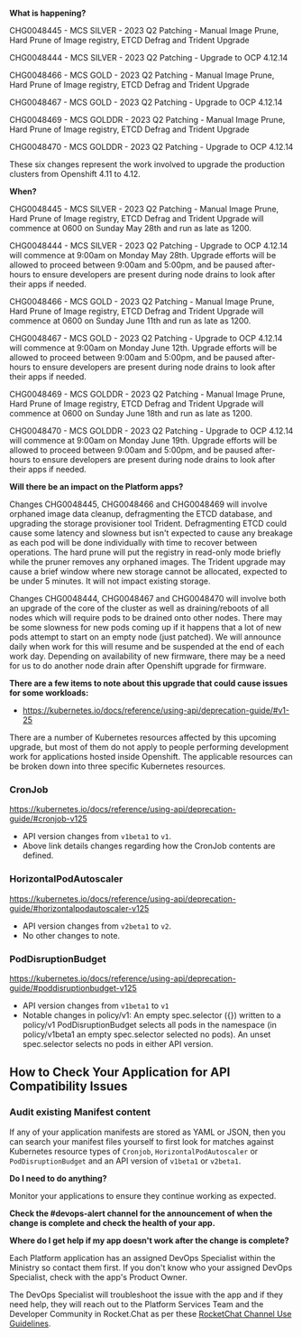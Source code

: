 **What is happening?**

CHG0048445 - MCS SILVER - 2023 Q2 Patching - Manual Image Prune, Hard Prune of Image registry, ETCD Defrag and Trident Upgrade

CHG0048444 - MCS SILVER - 2023 Q2 Patching - Upgrade to OCP 4.12.14

CHG0048466 - MCS GOLD - 2023 Q2 Patching - Manual Image Prune, Hard Prune of Image registry, ETCD Defrag and Trident Upgrade

CHG0048467 - MCS GOLD - 2023 Q2 Patching - Upgrade to OCP 4.12.14

CHG0048469 - MCS GOLDDR - 2023 Q2 Patching - Manual Image Prune, Hard Prune of Image registry, ETCD Defrag and Trident Upgrade

CHG0048470 - MCS GOLDDR - 2023 Q2 Patching - Upgrade to OCP 4.12.14

These six changes represent the work involved to upgrade the production clusters from Openshift 4.11 to 4.12.

**When?**

CHG0048445 - MCS SILVER - 2023 Q2 Patching - Manual Image Prune, Hard Prune of Image registry, ETCD Defrag and Trident Upgrade will commence at 0600 on Sunday May 28th and run as late as 1200.

CHG0048444 - MCS SILVER - 2023 Q2 Patching - Upgrade to OCP 4.12.14 will commence at 9:00am on Monday May 28th. Upgrade efforts will be allowed to proceed between 9:00am and 5:00pm, and be paused after-hours to ensure developers are present during node drains to look after their apps if needed.

CHG0048466 - MCS GOLD - 2023 Q2 Patching - Manual Image Prune, Hard Prune of Image registry, ETCD Defrag and Trident Upgrade will commence at 0600 on Sunday June 11th and run as late as 1200.

CHG0048467 - MCS GOLD - 2023 Q2 Patching - Upgrade to OCP 4.12.14 will commence at 9:00am on  Monday June 12th. Upgrade efforts will be allowed to proceed between 9:00am and 5:00pm, and be paused after-hours to ensure developers are present during node drains to look after their apps if needed.

CHG0048469 - MCS GOLDDR - 2023 Q2 Patching - Manual Image Prune, Hard Prune of Image registry, ETCD Defrag and Trident Upgrade will commence at 0600 on Sunday June 18th and run as late as 1200.

CHG0048470 - MCS GOLDDR - 2023 Q2 Patching - Upgrade to OCP 4.12.14 will commence at 9:00am on Monday June 19th. Upgrade efforts will be allowed to proceed between 9:00am and 5:00pm, and be paused after-hours to ensure developers are present during node drains to look after their apps if needed.

**Will there be an impact on the Platform apps?**

Changes CHG0048445, CHG0048466 and CHG0048469 will involve orphaned image data cleanup, defragmenting the ETCD database, and upgrading the storage provisioner tool Trident. Defragmenting ETCD could cause some latency and slowness but isn't expected to cause any breakage as each pod will be done individually with time to recover between operations. The hard prune will put the registry in read-only mode briefly while the pruner removes any orphaned images. The Trident upgrade may cause a brief window where new storage cannot be allocated, expected to be under 5 minutes. It will not impact existing storage.

 Changes CHG0048444, CHG0048467 and CHG0048470 will involve both an upgrade of the core of the cluster as well as draining/reboots of all nodes which will require pods to be drained onto other nodes. There may be some slowness for new pods coming up if it happens that a lot of new pods attempt to start on an empty node (just patched). We will announce daily when work for this will resume and be suspended at the end of each work day. Depending on availability of new firmware, there may be a need for us to do another node drain after Openshift upgrade for firmware.

**There are a few items to note about this upgrade that could cause issues for some workloads:**

- <https://kubernetes.io/docs/reference/using-api/deprecation-guide/#v1-25>

There are a number of Kubernetes resources affected by this upcoming upgrade, but most of them do not apply to people performing development work for applications hosted inside Openshift. The applicable resources can be broken down into three specific Kubernetes resources.

### CronJob
<https://kubernetes.io/docs/reference/using-api/deprecation-guide/#cronjob-v125>

- API version changes from `v1beta1` to `v1`.
- Above link details changes regarding how the CronJob contents are defined.

### HorizontalPodAutoscaler
<https://kubernetes.io/docs/reference/using-api/deprecation-guide/#horizontalpodautoscaler-v125>

- API version changes from `v2beta1` to `v2`.
- No other changes to note.

### PodDisruptionBudget
<https://kubernetes.io/docs/reference/using-api/deprecation-guide/#poddisruptionbudget-v125>

- API version changes from `v1beta1` to `v1`
- Notable changes in policy/v1: An empty spec.selector ({}) written to a policy/v1 PodDisruptionBudget selects all pods in the namespace (in policy/v1beta1 an empty spec.selector selected no pods). An unset spec.selector selects no pods in either API version.

## How to Check Your Application for API Compatibility Issues

### Audit existing Manifest content
If any of your application manifests are stored as YAML or JSON, then you can search your manifest files yourself to first look for matches against Kubernetes resource types of `Cronjob`, `HorizontalPodAutoscaler` or `PodDisruptionBudget` and an API version of `v1beta1` or `v2beta1`.

**Do I need to do anything?**

Monitor your applications to ensure they continue working as expected.

**Check the #devops-alert channel for the announcement of when the change is complete and check the health of your app.**

**Where do I get help if my app doesn't work after the change is complete?**

Each Platform application has an assigned DevOps Specialist within the Ministry so contact them first. If you don't know who your assigned DevOps Specialist, check with the app's Product Owner.

The DevOps Specialist will troubleshoot the issue with the app and if they need help, they will reach out to the Platform Services Team and the Developer Community in Rocket.Chat as per these [RocketChat Channel Use Guidelines](
https://developer.gov.bc.ca/Getting-human-support-for-issues-not-covered-by-devops-requests).